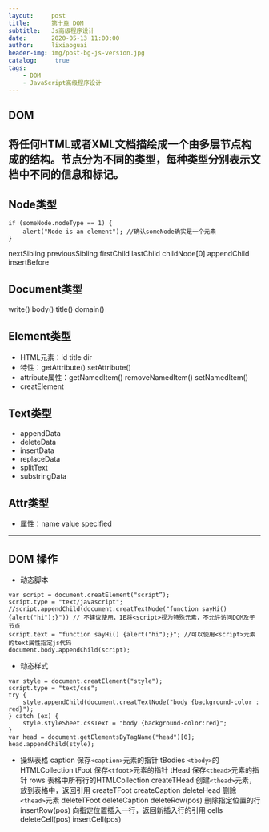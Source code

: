 ```yaml
---
layout:     post
title:      第十章 DOM
subtitle:   Js高级程序设计
date:       2020-05-13 11:00:00
author:     lixiaoguai
header-img: img/post-bg-js-version.jpg
catalog: 	 true
tags:
    - DOM
    - JavaScript高级程序设计
---
```

## DOM ##
将任何HTML或者XML文档描绘成一个由多层节点构成的结构。节点分为不同的类型，每种类型分别表示文档中不同的信息和标记。
----
## Node类型 ##
```
if (someNode.nodeType == 1) {
    alert("Node is an element"); //确认someNode确实是一个元素
}
```
nextSibling previousSibling firstChild lastChild childNode[0]
appendChild insertBefore

## Document类型 ##
write() body() title() domain()

## Element类型 ##
- HTML元素：id title dir
- 特性：getAttribute() setAttribute()
- attribute属性：getNamedItem() removeNamedItem() setNamedItem()
- creatElement

## Text类型 ##
- appendData
- deleteData
- insertData
- replaceData
- splitText
- substringData

## Attr类型 ##
- 属性：name value specified
----
## DOM 操作 ##
- 动态脚本
```
var script = document.creatElement("script”);
script.type = "text/javascript";
//script.appendChild(document.creatTextNode("function sayHi() {alert("hi");}")) // 不建议使用，IE将<script>视为特殊元素，不允许访问DOM及子节点
script.text = "function sayHi() {alert("hi");}"; //可以使用<script>元素的text属性指定js代码
document.body.appendChild(script);
```
- 动态样式
```
var style = document.creatElement("style");
script.type = "text/css";
try {
    style.appendChild(document.creatTextNode("body {background-color : red}");
} catch (ex) {
    style.styleSheet.cssText = "body {background-color:red}";
}
var head = document.getElementsByTagName("head")[0];
head.appendChild(style);
```
- 操纵表格
caption 保存```<caption>```元素的指针
tBodies ```<tbody>```的HTMLCollection
tFoot 保存```<tfoot>```元素的指针
tHead 保存```<thead>```元素的指针
rows 表格中所有行的HTMLCollection
createTHead 创建```<thead>```元素，放到表格中，返回引用
createTFoot
createCaption
deleteHead 删除```<thead>```元素
deleteTFoot
deleteCaption
deleteRow(pos) 删除指定位置的行
insertRow(pos) 向指定位置插入一行，返回新插入行的引用
cells
deleteCell(pos)
insertCell(pos)
